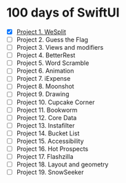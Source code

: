 # 100 days of SwiftUI

- [x] [Project 1. WeSplit](https://github.com/apriakhin/100-days-of-swift-ui/tree/project/project1%2Fwe-split)
- [ ] Project 2. Guess the Flag
- [ ] Project 3. Views and modifiers
- [ ] Project 4. BetterRest
- [ ] Project 5. Word Scramble
- [ ] Project 6. Animation
- [ ] Project 7. iExpense
- [ ] Project 8. Moonshot
- [ ] Project 9. Drawing
- [ ] Project 10. Cupcake Corner
- [ ] Project 11. Bookworm
- [ ] Project 12. Core Data
- [ ] Project 13. Instafilter
- [ ] Project 14. Bucket List
- [ ] Project 15. Accessibility
- [ ] Project 16. Hot Prospects
- [ ] Project 17. Flashzilla
- [ ] Project 18. Layout and geometry
- [ ] Project 19. SnowSeeker
